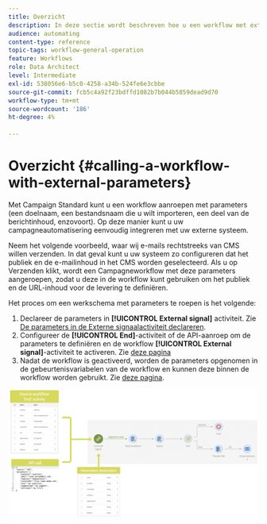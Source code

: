 ```yaml
---
title: Overzicht
description: In deze sectie wordt beschreven hoe u een workflow met externe parameters kunt aanroepen.
audience: automating
content-type: reference
topic-tags: workflow-general-operation
feature: Workflows
role: Data Architect
level: Intermediate
exl-id: 538056e6-b5c0-4258-a34b-524fe6e3cbbe
source-git-commit: fcb5c4a92f23bdffd1082b7b044b5859dead9d70
workflow-type: tm+mt
source-wordcount: '186'
ht-degree: 4%

---
```


# Overzicht {#calling-a-workflow-with-external-parameters}

Met Campaign Standard kunt u een workflow aanroepen met parameters (een doelnaam, een bestandsnaam die u wilt importeren, een deel van de berichtinhoud, enzovoort). Op deze manier kunt u uw campagneautomatisering eenvoudig integreren met uw externe systeem.

Neem het volgende voorbeeld, waar wij e-mails rechtstreeks van CMS willen verzenden. In dat geval kunt u uw systeem zo configureren dat het publiek en de e-mailinhoud in het CMS worden geselecteerd. Als u op Verzenden klikt, wordt een Campagneworkflow met deze parameters aangeroepen, zodat u deze in de workflow kunt gebruiken om het publiek en de URL-inhoud voor de levering te definiëren.

Het proces om een werkschema met parameters te roepen is het volgende:

1. Declareer de parameters in **[!UICONTROL External signal]** activiteit. Zie [De parameters in de Externe signaalactiviteit declareren](../../automating/using/declaring-parameters-external-signal.md).
1. Configureer de **[!UICONTROL End]**-activiteit of de API-aanroep om de parameters te definiëren en de workflow **[!UICONTROL External signal]**-activiteit te activeren. Zie [deze pagina](../../automating/using/defining-parameters-calling-workflow.md)
1. Nadat de workflow is geactiveerd, worden de parameters opgenomen in de gebeurtenisvariabelen van de workflow en kunnen deze binnen de workflow worden gebruikt. Zie [deze pagina](../../automating/using/customizing-workflow-external-parameters.md).

![](assets/extsignal_process.png)
